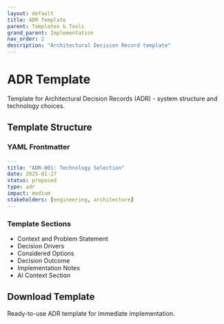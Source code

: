 ```yaml
---
layout: default
title: ADR Template
parent: Templates & Tools
grand_parent: Implementation
nav_order: 2
description: "Architectural Decision Record template"
---
```


# ADR Template

Template for Architectural Decision Records (ADR) - system structure and technology choices.

## Template Structure

### YAML Frontmatter
```yaml
---
title: "ADR-001: Technology Selection"
date: 2025-01-27
status: proposed
type: adr
impact: medium
stakeholders: [engineering, architecture]
---
```

### Template Sections

- Context and Problem Statement
- Decision Drivers
- Considered Options
- Decision Outcome
- Implementation Notes
- AI Context Section

## Download Template

Ready-to-use ADR template for immediate implementation.
